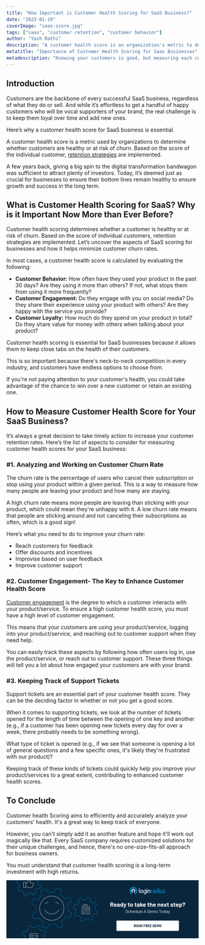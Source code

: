 ```yaml
---
title: "How Important is Customer Health Scoring for SaaS Business?"
date: "2023-01-19"
coverImage: "saas-score.jpg"
tags: ["saas", "customer retention", "customer behavior"]
author: "Yash Rathi"
description: "A customer health score is an organization's metric to determine whether customers are healthy or at risk of churn. Based on the score of the individual customer, retention strategies are implemented."
metatitle: "Importance of Customer Health Scoring for Saas Businesses"
metadescription: "Knowing your customers is good, but measuring each customer’s satisfaction level is essential. Here’s where customer health scoring comes to play. Read more."
---
```


## Introduction

Customers are the backbone of every successful SaaS business, regardless of what they do or sell. And while it’s effortless to get a handful of happy customers who will be vocal supporters of your brand, the real challenge is to keep them loyal over time and add new ones. 

Here’s why a customer health score for SaaS business is essential.

A customer health score is a metric used by organizations to determine whether customers are healthy or at risk of churn. Based on the score of the individual customer, [retention strategies](https://blog.loginradius.com/growth/how-customer-retention-can-help-businesses-grow/) are implemented. 

A few years back, giving a big spin to the digital transformation bandwagon was sufficient to attract plenty of investors. Today, it’s deemed just as crucial for businesses to ensure their bottom lines remain healthy to ensure growth and success in the long term. 


## What is Customer Health Scoring for SaaS? Why is it Important Now More than Ever Before? 

Customer health scoring determines whether a customer is healthy or at risk of churn. Based on the score of individual customers, retention strategies are implemented. Let’s uncover the aspects of SaaS scoring for businesses and how it helps minimize customer churn rates.

In most cases, a customer health score is calculated by evaluating the following:



* **Customer Behavior:** How often have they used your product in the past 30 days? Are they using it more than others? If not, what stops them from using it more frequently?
* **Customer Engagement:** Do they engage with you on social media? Do they share their experience using your product with others? Are they happy with the service you provide?
* **Customer Loyalty:** How much do they spend on your product in total? Do they share value for money with others when talking about your product?

Customer health scoring is essential for SaaS businesses because it allows them to keep close tabs on the health of their customers.

This is so important because there's neck-to-neck competition in every industry, and customers have endless options to choose from.

If you're not paying attention to your customer's health, you could take advantage of the chance to win over a new customer or retain an existing one.


## How to Measure Customer Health Score for Your SaaS Business? 

It’s always a great decision to take timely action to increase your customer retention rates. Here’s the list of aspects to consider for measuring customer health scores for your SaaS business:


### #1.  Analyzing and Working on Customer Churn Rate

The churn rate is the percentage of users who cancel their subscription or stop using your product within a given period. This is a way to measure how many people are leaving your product and how many are staying.  

A high churn rate means more people are leaving than sticking with your product, which could mean they're unhappy with it. A low churn rate means that people are sticking around and not canceling their subscriptions as often, which is a good sign!

Here’s what you need to do to improve your churn rate: 



* Reach customers for feedback
* Offer discounts and incentives
* Improvise based on user feedback 
* Improve customer support


### #2. Customer Engagement- The Key to Enhance Customer Health Score

[Customer engagement](https://blog.loginradius.com/growth/consumer-management-to-consumer-engagement/) is the degree to which a customer interacts with your product/service. To ensure a high customer health score, you must have a high level of customer engagement. 

This means that your customers are using your product/service, logging into your product/service, and reaching out to customer support when they need help.

You can easily track these aspects by following how often users log in, use the product/service, or reach out to customer support. These three things will tell you a lot about how engaged your customers are with your brand.


### #3. Keeping Track of Support Tickets

Support tickets are an essential part of your customer health score. They can be the deciding factor in whether or not you get a good score.

When it comes to supporting tickets, we look at the number of tickets opened for the length of time between the opening of one key and another (e.g., if a customer has been opening new tickets every day for over a week, there probably needs to be something wrong). 

What type of ticket is opened (e.g., if we see that someone is opening a lot of general questions and a few specific ones, it's likely they're frustrated with our product)? 

Keeping track of these kinds of tickets could quickly help you improve your product/services to a great extent, contributing to enhanced customer health scores. 


## To Conclude 

Customer health Scoring aims to efficiently and accurately analyze your customers' health. It's a great way to keep track of everyone. 

However, you can't simply add it as another feature and hope it'll work out magically like that. Every SaaS company requires customized solutions for their unique challenges, and hence, there's no one-size-fits-all approach for business owners. 

You must understand that customer health scoring is a long-term investment with high returns.


[![book-a-demo-loginradius](../../assets/book-a-demo-loginradius.png)](https://www.loginradius.com/book-a-demo/)
